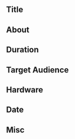 <!-- Thanks for submitting a talk idea. Let's get started! -->

## Title
<!-- Don't think too hard about it :) -->

## About
<!-- Go wild! -->

## Duration
<!-- Lightning talk (5 minutes)? 1 hour lecture? -->

## Target Audience
<!-- Beginners || Intermediate || Advanced -->

## Hardware
<!-- We use HDMI, let us know if you use anything different! -->

## Date
<!-- Doesn't matter whether it's six days or six months from now! -->
<!-- We're the first Thursday of every month, and you can see exact dates at https://www.meetup.com/sydney-node-ninjas/ -->

## Misc
<!-- Let us know anything else that might be useful -->
 
